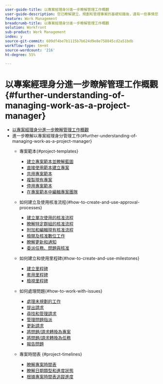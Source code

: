 ```yaml
---
user-guide-title: 以專案經理身分進一步瞭解管理工作概觀
user-guide-description: 您已瞭解建立、規劃和管理專案的基礎知識後，還有一些事情您應知道，以充分利用您的Workfront。
feature: Work Management
breadcrumb-title: 以專案經理身分進一步瞭解管理工作概觀
solution: Workfront
sub-product: Work Management
index: y
source-git-commit: 609df4be7b1115b7b624d9e8e758845cd2a51bdb
workflow-type: tm+mt
source-wordcount: '216'
ht-degree: 55%

---
```




# 以專案經理身分進一步瞭解管理工作概觀 {#further-understanding-of-managing-work-as-a-project-manager}

+ [以專案經理身分進一步瞭解管理工作概觀](overview.md)
+ 進一步瞭解以專案經理身分管理工作{#further-understanding-of-managing-work-as-a-project-manager}
   + 專案範本{#project-templates}
      + [建立專案範本並瞭解藍圖](create-a-project-template.md)
      + [直接使用範本建立專案](create-a-project-directly-from-a-template.md)
      + [共用專案範本](share-a-project-template.md)
      + [複製現有專案](copy-an-existing-project.md)
      + [停用專案範本](deactivate-a-project-template.md)
      + [在專案範本中編輯專案團隊](edit-the-project-team-in-a-project-template.md)

   + 如何建立及使用核准流程{#how-to-create-and-use-approval-processes}
      + [建立單次使用的核准流程](create-a-single-use-approval-process.md)
      + [瞭解特定群組的核准流程](group-specific-approval-processes.md)
      + [附加和編輯現有核准流程](attach-and-edit-existing-approval-processes.md)
      + [檢閱及核准數位工作](review-and-approve-digital-work.md)
      + [瞭解更新和通知](understand-updates-and-notifications.md)
      + [委派任務、問題與核准](delegate-approvals.md)

   + 如何建立和使用里程碑{#how-to-create-and-use-milestones}
      + [建立里程碑](creating-milestones.md)
      + [套用里程碑](apply-milestones.md)
      + [檢視里程碑](view-milestones.md)

   + 如何處理問題{#how-to-work-with-issues}
      + [處理未規劃的工作](handle-unplanned-work.md)
      + [提出請求](make-a-request.md)
      + [尋找和管理請求](find-requests.md)
      + [管理問題指派](manage-issue-assignments.md)
      + [更新請求](update-a-request.md)
      + [將問題/請求轉換為專案](create-a-project-from-a-request.md)
      + [將問題/請求轉換為任務](convert-issues-to-other-work-items.md)
      + [報告問題](report-on-issues.md)

   + 專案時間表 {#project-timelines}
      + [瞭解專案時間表](understand-project-timelines.md)
      + [瞭解日期類型和進度狀態](understand-task-dates-and-progress-status.md)
      + [根據專案時間表追蹤進度](track-work-progress-from-the-project-timeline.md)


